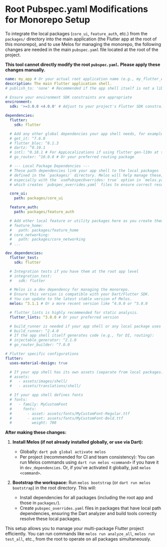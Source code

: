 # Root Pubspec.yaml Modifications for Monorepo Setup

To integrate the local packages (`core_ui`, `feature_auth`, etc.) from the `packages/` directory into the main application (the Flutter app at the root of this monorepo), and to use Melos for managing the monorepo, the following changes are needed in the main `pubspec.yaml` file located at the root of the project.

**This tool cannot directly modify the root `pubspec.yaml`. Please apply these changes manually.**

```yaml
name: my_app # Or your actual root application name (e.g., my_flutter_enterprise_app)
description: The main Flutter application shell.
# publish_to: 'none' # Recommended if the app shell itself is not a library to be published

# Ensure your environment SDK constraints are appropriate
environment:
  sdk: '>=3.0.0 <4.0.0' # Adjust to your project's Flutter SDK constraint

dependencies:
  flutter:
    sdk: flutter

  # Add any other global dependencies your app shell needs, for example:
  # get_it: ^7.6.0
  # flutter_bloc: ^8.1.3
  # dartz: ^0.10.1
  # intl: ^0.18.1 # For AppLocalizations if using flutter gen-l10n at the root
  # go_router: ^10.0.0 # Or your preferred routing package

  # --- Local Package Dependencies ---
  # These path dependencies link your app shell to the local packages
  # defined in the `packages/` directory. Melos will help manage these,
  # especially with the `usePubspecOverrides: true` option in `melos.yaml`,
  # which creates `pubspec_overrides.yaml` files to ensure correct resolution.

  core_ui:
    path: packages/core_ui

  feature_auth:
    path: packages/feature_auth

  # Add other local feature or utility packages here as you create them:
  # feature_home:
  #   path: packages/feature_home
  # core_networking:
  #   path: packages/core_networking
  # ...

dev_dependencies:
  flutter_test:
    sdk: flutter

  # Integration tests if you have them at the root app level
  # integration_test:
  #   sdk: flutter

  # Melos is a dev dependency for managing the monorepo.
  # Ensure this version is compatible with your Dart/Flutter SDK.
  # You can update to the latest stable version of Melos.
  melos: ^3.1.1 # Or a more recent version like ^4.0.0 or ^5.0.0

  # flutter_lints is highly recommended for static analysis.
  flutter_lints: ^3.0.0 # Or your preferred version

  # build_runner is needed if your app shell or any local package uses code generation.
  # build_runner: ^2.4.0
  # If the app shell itself generates code (e.g., for DI, routing):
  # injectable_generator: ^2.1.0
  # go_router_builder: ^7.0.0

# Flutter specific configurations
flutter:
  uses-material-design: true

  # If your app shell has its own assets (separate from local packages)
  # assets:
  #   - assets/images/shell/
  #   - assets/translations/shell/

  # If your app shell defines fonts
  # fonts:
  #   - family: MyCustomFont
  #     fonts:
  #       - asset: assets/fonts/MyCustomFont-Regular.ttf
  #       - asset: assets/fonts/MyCustomFont-Bold.ttf
  #         weight: 700
```

**After making these changes:**

1.  **Install Melos (if not already installed globally, or use via Dart):**
    *   Globally: `dart pub global activate melos`
    *   Per project (recommended for CI and team consistency):
        You can run Melos commands using `dart run melos <command>` if you have it in `dev_dependencies`.
        Or, if you've activated it globally, just `melos <command>`.

2.  **Bootstrap the workspace:**
    Run `melos bootstrap` (or `dart run melos bootstrap`) in the root directory. This will:
    *   Install dependencies for all packages (including the root app and those in `packages/`).
    *   Create `pubspec_overrides.yaml` files in packages that have local path dependencies, ensuring the Dart analyzer and build tools correctly resolve these local packages.

This setup allows you to manage your multi-package Flutter project efficiently. You can run commands like `melos run analyze_all`, `melos run test_all`, etc., from the root to operate on all packages simultaneously.
